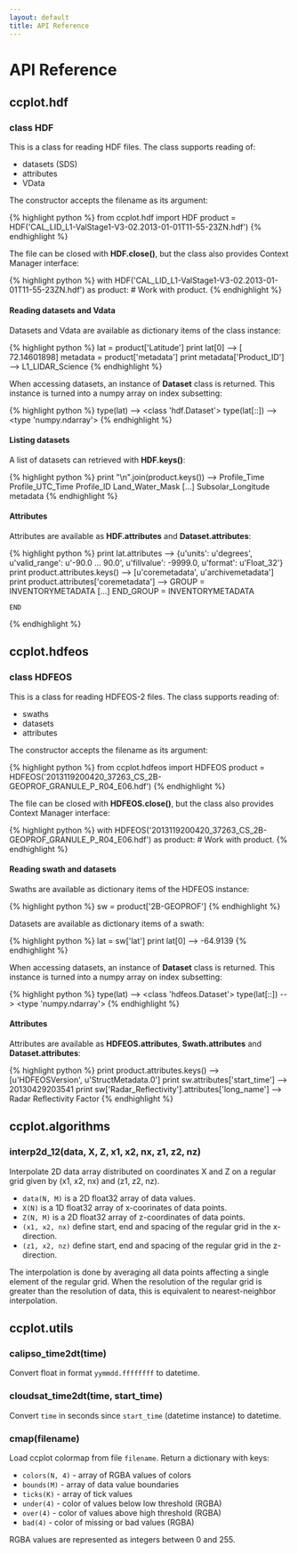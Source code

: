 ```yaml
---
layout: default
title: API Reference
---
```

API Reference
=============

ccplot.hdf
----------

### class HDF

This is a class for reading HDF files. The class supports reading
of:

* datasets (SDS)
* attributes
* VData

The constructor accepts the filename as its argument:

{% highlight python %}
from ccplot.hdf import HDF
product = HDF('CAL_LID_L1-ValStage1-V3-02.2013-01-01T11-55-23ZN.hdf')
{% endhighlight %}

The file can be closed with **HDF.close()**, but the class also provides
Context Manager interface:

{% highlight python %}
with HDF('CAL_LID_L1-ValStage1-V3-02.2013-01-01T11-55-23ZN.hdf') as product:
    # Work with product.
{% endhighlight %}

#### Reading datasets and Vdata

Datasets and Vdata are available as dictionary items of the class instance:

{% highlight python %}
lat = product['Latitude']
print lat[0]
--> [ 72.14601898]
metadata = product['metadata']
print metadata['Product_ID']
--> L1_LIDAR_Science
{% endhighlight %}

When accessing datasets, an instance of **Dataset** class is returned.
This instance is turned into a numpy array on index subsetting:

{% highlight python %}
type(lat)
--> <class 'hdf.Dataset'>
type(lat[::])
--> <type 'numpy.ndarray'>
{% endhighlight %}

#### Listing datasets

A list of datasets can retrieved with **HDF.keys()**:

{% highlight python %}
print "\n".join(product.keys())
--> Profile_Time
    Profile_UTC_Time
    Profile_ID
    Land_Water_Mask
    [...]
    Subsolar_Longitude
    metadata
{% endhighlight %}

#### Attributes

Attributes are available as **HDF.attributes** and **Dataset.attributes**:

{% highlight python %}
print lat.attributes
--> {u'units': u'degrees', u'valid_range': u'-90.0 ... 90.0', u'fillvalue': -9999.0, u'format': u'Float_32'}
print product.attributes.keys()
--> [u'coremetadata', u'archivemetadata']
print product.attributes['coremetadata']
--> GROUP                  = INVENTORYMETADATA
    [...]
    END_GROUP              = INVENTORYMETADATA

    END
{% endhighlight %}

ccplot.hdfeos
-------------

### class HDFEOS

This is a class for reading HDFEOS-2 files. The class supports reading
of:

* swaths
* datasets
* attributes

The constructor accepts the filename as its argument:

{% highlight python %}
from ccplot.hdfeos import HDFEOS
product = HDFEOS('2013119200420_37263_CS_2B-GEOPROF_GRANULE_P_R04_E06.hdf')
{% endhighlight %}

The file can be closed with **HDFEOS.close()**, but the class also provides
Context Manager interface:

{% highlight python %}
with HDFEOS('2013119200420_37263_CS_2B-GEOPROF_GRANULE_P_R04_E06.hdf') as product:
    # Work with product.
{% endhighlight %}

#### Reading swath and datasets

Swaths are available as dictionary items of the HDFEOS instance:

{% highlight python %}
sw = product['2B-GEOPROF']
{% endhighlight %}

Datasets are available as dictionary items of a swath:

{% highlight python %}
lat = sw['lat']
print lat[0]
--> -64.9139
{% endhighlight %}

When accessing datasets, an instance of **Dataset** class is returned.
This instance is turned into a numpy array on index subsetting:

{% highlight python %}
type(lat)
--> <class 'hdfeos.Dataset'>
type(lat[::])
--> <type 'numpy.ndarray'>
{% endhighlight %}

#### Attributes

Attributes are available as **HDFEOS.attributes**,
**Swath.attributes** and **Dataset.attributes**:

{% highlight python %}
print product.attributes.keys()
--> [u'HDFEOSVersion', u'StructMetadata.0']
print sw.attributes['start_time']
--> 20130429203541
print sw['Radar_Reflectivity'].attributes['long_name']
--> Radar Reflectivity Factor
{% endhighlight %}

ccplot.algorithms
-----------------

### interp2d_12(data, X, Z, x1, x2, nx, z1, z2, nz)

Interpolate 2D data array distributed on coordinates
X and Z on a regular grid given by (x1, x2, nx) and (z1, z2, nz).

* `data(N, M)` is a 2D float32 array of data values.
* `X(N)` is a 1D float32 array of x-coorinates of data points.
* `Z(N, M)` is a 2D float32 array of z-coordinates of data points.
* `(x1, x2, nx)` define start, end and spacing of the regular grid
  in the x-direction.
* `(z1, x2, nz)` define start, end and spacing of the regular grid
  in the z-direction.

The interpolation is done by averaging all data points affecting a single
element of the regular grid. When the resolution of the regular grid
is greater than the resolution of data, this is equivalent to
nearest-neighbor interpolation.

ccplot.utils
------------

### calipso_time2dt(time)

Convert float in format `yymmdd.ffffffff` to datetime.

### cloudsat_time2dt(time, start_time)

Convert `time` in seconds since `start_time` (datetime instance) to datetime.

### cmap(filename)

Load ccplot colormap from file `filename`. Return a dictionary with keys:

* `colors(N, 4)` - array of RGBA values of colors
* `bounds(M)` - array of data value boundaries
* `ticks(K)` - array of tick values
* `under(4)` - color of values below low threshold (RGBA)
* `over(4)` - color of values above high threshold (RGBA)
* `bad(4)` - color of missing or bad values (RGBA)

RGBA values are represented as integers between 0 and 255.
